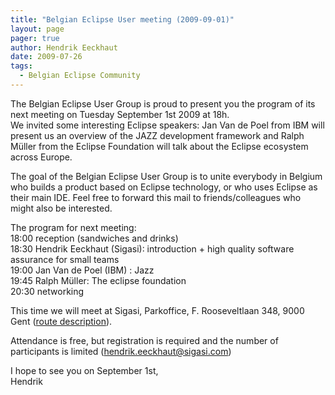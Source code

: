 ```yaml
---
title: "Belgian Eclipse User meeting (2009-09-01)"
layout: page 
pager: true
author: Hendrik Eeckhaut
date: 2009-07-26
tags: 
  - Belgian Eclipse Community
---
```

<div class="content">
<p>The Belgian Eclipse User Group is proud to present you the program of its next meeting on Tuesday September 1st 2009 at 18h.<br/>We invited some interesting Eclipse speakers: Jan Van de Poel from IBM will present us an overview of the JAZZ development framework and Ralph M&#252;ller from the Eclipse Foundation will talk about the Eclipse ecosystem across Europe. </p><p>The goal of the Belgian Eclipse User Group is to unite everybody in Belgium who builds a product based on Eclipse technology, or who uses Eclipse as their main IDE. Feel free to forward this mail to friends/colleagues who might also be interested.</p><p>The program for next meeting:<br/> 18:00 reception (sandwiches and drinks)<br/> 18:30 Hendrik Eeckhaut (Sigasi): introduction + high quality software assurance for small teams<br/> 19:00 Jan Van de Poel (IBM) : Jazz<br/> 19:45 Ralph M&#252;ller: The eclipse foundation<br/> 20:30 networking</p><p>This time we will meet at Sigasi, Parkoffice, F. Rooseveltlaan 348, 9000 Gent (<a href="/route">route description</a>).</p><p>Attendance is free, but registration is required and the number of participants is limited (<a href="mailto:hendrik.eeckhaut@sigasi.com" class="elf-mailto elf-icon">hendrik.eeckhaut@sigasi.com</a>)</p><p>I hope to see you on September 1st,<br/>Hendrik</p>  </div>

